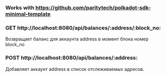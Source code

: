 ### Works with https://github.com/paritytech/polkadot-sdk-minimal-template

### GET http://localhost:8080/api/balances/:address/:block_no:
Возвращает баланс для аккаунта address в момент блока номер block_no

### POST  http://localhost:8080/api/balances/:address:
Добавляет аккаунт address в список отслеживаемых адресов.
